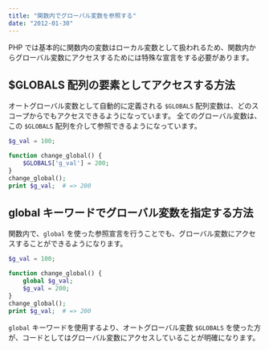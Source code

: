 ```yaml
---
title: "関数内でグローバル変数を参照する"
date: "2012-01-30"
---
```


PHP では基本的に関数内の変数はローカル変数として扱われるため、関数内からグローバル変数にアクセスするためには特殊な宣言をする必要があります。


$GLOBALS 配列の要素としてアクセスする方法
----

オートグローバル変数として自動的に定義される `$GLOBALS` 配列変数は、どのスコープからでもアクセスできるようになっています。
全てのグローバル変数は、この `$GLOBALS` 配列を介して参照できるようになっています。

~~~ php
$g_val = 100;

function change_global() {
    $GLOBALS['g_val'] = 200;
}
change_global();
print $g_val;  # => 200
~~~


global キーワードでグローバル変数を指定する方法
----

関数内で、`global` を使った参照宣言を行うことでも、グローバル変数にアクセスすることができるようになります。

~~~ php
$g_val = 100;

function change_global() {
    global $g_val;
    $g_val = 200;
}
change_global();
print $g_val;  # => 200
~~~

`global` キーワードを使用するより、オートグローバル変数 `$GLOBALS` を使った方が、コードとしてはグローバル変数にアクセスしていることが明確になります。

